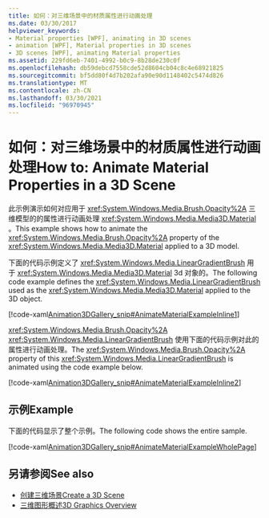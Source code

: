 ```yaml
---
title: 如何：对三维场景中的材质属性进行动画处理
ms.date: 03/30/2017
helpviewer_keywords:
- Material properties [WPF], animating in 3D scenes
- animation [WPF], Material properties in 3D scenes
- 3D scenes [WPF], animating Material properties
ms.assetid: 229fd6eb-7401-4992-b0c9-8b28de230c0f
ms.openlocfilehash: db59debcd7558cde52d8604cb04c8c4e68921825
ms.sourcegitcommit: bf5dd80f4d7b202afa90e90d1148402c5474d826
ms.translationtype: MT
ms.contentlocale: zh-CN
ms.lasthandoff: 03/30/2021
ms.locfileid: "96970945"
---
```

# <a name="how-to-animate-material-properties-in-a-3d-scene"></a><span data-ttu-id="b7a03-102">如何：对三维场景中的材质属性进行动画处理</span><span class="sxs-lookup"><span data-stu-id="b7a03-102">How to: Animate Material Properties in a 3D Scene</span></span>
<span data-ttu-id="b7a03-103">此示例演示如何对应用于 <xref:System.Windows.Media.Brush.Opacity%2A> 三维模型的的属性进行动画处理 <xref:System.Windows.Media.Media3D.Material> 。</span><span class="sxs-lookup"><span data-stu-id="b7a03-103">This example shows how to animate the <xref:System.Windows.Media.Brush.Opacity%2A> property of the <xref:System.Windows.Media.Media3D.Material> applied to a 3D model.</span></span>  
  
 <span data-ttu-id="b7a03-104">下面的代码示例定义了 <xref:System.Windows.Media.LinearGradientBrush> 用于 <xref:System.Windows.Media.Media3D.Material> 3d 对象的。</span><span class="sxs-lookup"><span data-stu-id="b7a03-104">The following code example defines the <xref:System.Windows.Media.LinearGradientBrush> used as the <xref:System.Windows.Media.Media3D.Material> applied to the 3D object.</span></span>  
  
 [!code-xaml[Animation3DGallery_snip#AnimateMaterialExampleInline1](~/samples/snippets/csharp/VS_Snippets_Wpf/Animation3DGallery_snip/CS/AnimateMaterialExample.xaml#animatematerialexampleinline1)]  
  
 <span data-ttu-id="b7a03-105"><xref:System.Windows.Media.Brush.Opacity%2A> <xref:System.Windows.Media.LinearGradientBrush> 使用下面的代码示例对此的属性进行动画处理。</span><span class="sxs-lookup"><span data-stu-id="b7a03-105">The <xref:System.Windows.Media.Brush.Opacity%2A> property of this <xref:System.Windows.Media.LinearGradientBrush> is animated using the code example below.</span></span>  
  
 [!code-xaml[Animation3DGallery_snip#AnimateMaterialExampleInline2](~/samples/snippets/csharp/VS_Snippets_Wpf/Animation3DGallery_snip/CS/AnimateMaterialExample.xaml#animatematerialexampleinline2)]  
  
## <a name="example"></a><span data-ttu-id="b7a03-106">示例</span><span class="sxs-lookup"><span data-stu-id="b7a03-106">Example</span></span>  
 <span data-ttu-id="b7a03-107">下面的代码显示了整个示例。</span><span class="sxs-lookup"><span data-stu-id="b7a03-107">The following code shows the entire sample.</span></span>  
  
 [!code-xaml[Animation3DGallery_snip#AnimateMaterialExampleWholePage](~/samples/snippets/csharp/VS_Snippets_Wpf/Animation3DGallery_snip/CS/AnimateMaterialExample.xaml#animatematerialexamplewholepage)]  
  
## <a name="see-also"></a><span data-ttu-id="b7a03-108">另请参阅</span><span class="sxs-lookup"><span data-stu-id="b7a03-108">See also</span></span>

- [<span data-ttu-id="b7a03-109">创建三维场景</span><span class="sxs-lookup"><span data-stu-id="b7a03-109">Create a 3D Scene</span></span>](how-to-create-a-3-d-scene.md)
- [<span data-ttu-id="b7a03-110">三维图形概述</span><span class="sxs-lookup"><span data-stu-id="b7a03-110">3D Graphics Overview</span></span>](3-d-graphics-overview.md)
